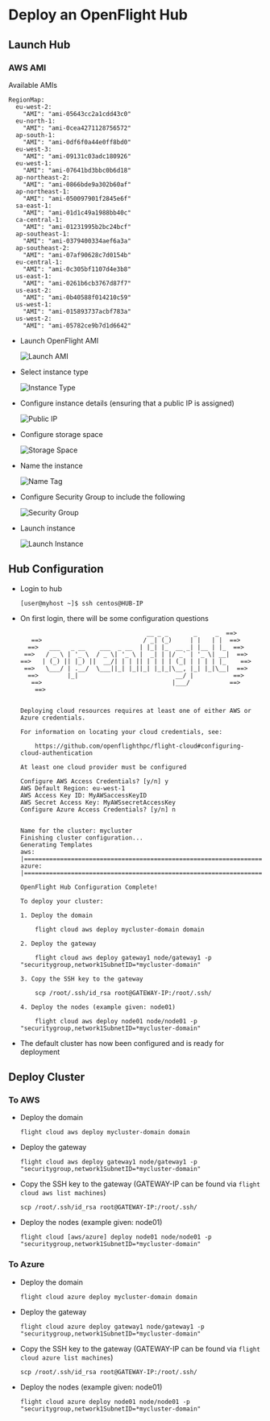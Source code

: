# Deploy an OpenFlight Hub

## Launch Hub

### AWS AMI

Available AMIs
```
RegionMap:
  eu-west-2:
    "AMI": "ami-05643cc2a1cdd43c0"
  eu-north-1:
    "AMI": "ami-0cea4271128756572"
  ap-south-1:
    "AMI": "ami-0df6f0a44e0ff8bd0"
  eu-west-3:
    "AMI": "ami-09131c03adc180926"
  eu-west-1:
    "AMI": "ami-07641bd3bbc0b6d18"
  ap-northeast-2:
    "AMI": "ami-0866bde9a302b60af"
  ap-northeast-1:
    "AMI": "ami-050097901f2845e6f"
  sa-east-1:
    "AMI": "ami-01d1c49a1988bb40c"
  ca-central-1:
    "AMI": "ami-01231995b2bc24bcf"
  ap-southeast-1:
    "AMI": "ami-0379400334aef6a3a"
  ap-southeast-2:
    "AMI": "ami-07af90628c7d0154b"
  eu-central-1:
    "AMI": "ami-0c305bf1107d4e3b8"
  us-east-1:
    "AMI": "ami-0261b6cb3767d87f7"
  us-east-2:
    "AMI": "ami-0b40588f014210c59"
  us-west-1:
    "AMI": "ami-015893737acbf783a"
  us-west-2:
    "AMI": "ami-05782ce9b7d1d6642"
```

- Launch OpenFlight AMI

    ![Launch AMI](pictures/ami-01.png)

- Select instance type

    ![Instance Type](pictures/ami-02.png)

- Configure instance details (ensuring that a public IP is assigned)

    ![Public IP](pictures/ami-03.png)

- Configure storage space

    ![Storage Space](pictures/ami-04.png)

- Name the instance

    ![Name Tag](pictures/ami-05.png)

- Configure Security Group to include the following

    ![Security Group](pictures/ami-06.png)

- Launch instance

    ![Launch Instance](pictures/ami-06.png)

## Hub Configuration

- Login to hub

    ```
    [user@myhost ~]$ ssh centos@HUB-IP
    ```

- On first login, there will be some configuration questions

    ```
                                       __ _ _       _     _  ==>
       ==>                            / _| (_)     | |   | |  ==>
      ==>   ___   _ __    ___  _ __  | |_| |_  __ _| |__ | |_  ==>
     ==>   / _ \ | '_ \  / _ \| '_ \ |  _| | |/ _` | '_ \| __|  ==>
    ==>   | (_) || |_) ||  __/| | | || | | | | (_| | | | | |_    ==>
     ==>   \___/ | .__/  \___||_| |_||_| |_|_|\__, |_| |_|\__|  ==>
      ==>        |_|                           __/ |           ==>
       ==>                                    |___/           ==>
        ==>


    Deploying cloud resources requires at least one of either AWS or Azure credentials.

    For information on locating your cloud credentials, see:

        https://github.com/openflighthpc/flight-cloud#configuring-cloud-authentication

    At least one cloud provider must be configured

    Configure AWS Access Credentials? [y/n] y
    AWS Default Region: eu-west-1
    AWS Access Key ID: MyAWSaccessKeyID
    AWS Secret Access Key: MyAWSsecretAccessKey
    Configure Azure Access Credentials? [y/n] n


    Name for the cluster: mycluster
    Finishing cluster configuration...
    Generating Templates
    aws: |================================================================================================================================|
    azure: |==============================================================================================================================|

    OpenFlight Hub Configuration Complete!

    To deploy your cluster:

    1. Deploy the domain

        flight cloud aws deploy mycluster-domain domain

    2. Deploy the gateway

        flight cloud aws deploy gateway1 node/gateway1 -p "securitygroup,network1SubnetID=*mycluster-domain"

    3. Copy the SSH key to the gateway

        scp /root/.ssh/id_rsa root@GATEWAY-IP:/root/.ssh/

    4. Deploy the nodes (example given: node01)

        flight cloud aws deploy node01 node/node01 -p "securitygroup,network1SubnetID=*mycluster-domain"

    ```

- The default cluster has now been configured and is ready for deployment

## Deploy Cluster 

### To AWS

- Deploy the domain

    ```
    flight cloud aws deploy mycluster-domain domain
    ```

- Deploy the gateway

    ```
    flight cloud aws deploy gateway1 node/gateway1 -p "securitygroup,network1SubnetID=*mycluster-domain"
    ```

- Copy the SSH key to the gateway (GATEWAY-IP can be found via `flight cloud aws list machines`)

    ```
    scp /root/.ssh/id_rsa root@GATEWAY-IP:/root/.ssh/
    ```

- Deploy the nodes (example given: node01)

    ```
    flight cloud [aws/azure] deploy node01 node/node01 -p "securitygroup,network1SubnetID=*mycluster-domain"
    ```

### To Azure

- Deploy the domain

    ```
    flight cloud azure deploy mycluster-domain domain
    ```

- Deploy the gateway

    ```
    flight cloud azure deploy gateway1 node/gateway1 -p "securitygroup,network1SubnetID=*mycluster-domain"
    ```

- Copy the SSH key to the gateway (GATEWAY-IP can be found via `flight cloud azure list machines`)

    ```
    scp /root/.ssh/id_rsa root@GATEWAY-IP:/root/.ssh/
    ```

- Deploy the nodes (example given: node01)

    ```
    flight cloud azure deploy node01 node/node01 -p "securitygroup,network1SubnetID=*mycluster-domain"
    ```
